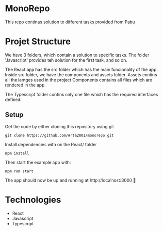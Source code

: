 # MonoRepo 

This repo continas solution to different tasks provided from Pabu

# Projet Structure

We have 3 folders, which contain a solution to specific tasks. The folder 'Javascript' 
provides teh solution for the first task, and so on.

The React app has the src folder which has the main funcionality of the app. Inside src folder, we have the components and assets folder. 
Assets contins all the iamges used in the project
Components contains all files which are rendered in the app.

The Typescript folder contins only one file which has the required interfaces defined.

## Setup

Get the code by either cloning this repository using git

```
git clone https://github.com/Arta2001/monorepo.git
```

Install dependencies with on the React/ folder

```
npm install
```

Then start the example app with:

```
npm run start
```

The app should now be up and running at http://localhost:3000 🚀

# Technologies
- React 
- Javascript
- Typescript




